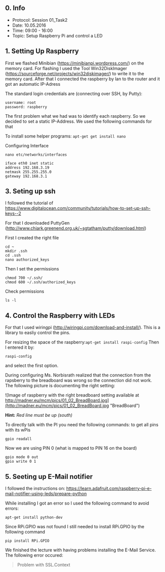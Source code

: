 ## 0. Info
- Protocol: Session 01_Task2
- Date: 10.05.2016
- Time: 09:00 - 16:00
- Topic: Setup Raspberry Pi and control a LED
## 1. Setting Up Raspberry
First we flashed Minibian (https://minibianpi.wordpress.com/) on the memory card.
For flashing I used the Tool Win32DiskImager (https://sourceforge.net/projects/win32diskimager/) to write it to the memory card. After that I connected the raspberry by lan to the router and it got an automatic IP-Adress

The standard login credentials are (connecting over SSH, by Putty):
```
username: root
password: raspberry
```

The first problem what we had was to identify each raspberry. So we decided to set a static IP-Address. We used the following commands for that

To install some helper programs: `apt-get get install nano`

Configuring Interface

```nano etc/networks/interfaces```
```
iface eth0 inet static
address 192.168.3.19
netmask 255.255.255.0
gateway 192.168.3.1
```

## 3. Seting up ssh
I followed the tutorial of https://www.digitalocean.com/community/tutorials/how-to-set-up-ssh-keys--2

For that I downloaded PuttyGen (http://www.chiark.greenend.org.uk/~sgtatham/putty/download.html)

First I created the right file
```
cd ~
mkdir .ssh
cd .ssh
nano authorized_keys
```
Then I set the permissions
```
chmod 700 ~/.ssh/ 
chmod 600 ~/.ssh/authorized_keys
```
Check permissions
```
ls -l 
```

## 4. Control the Raspberry with LEDs

For that I used wiringpi (http://wiringpi.com/download-and-install/). This is a library to easliy control the pins.

For resizing the space of the raspberry:`apt-get install raspi-config`
Then I entered it by:
```
raspi-config
```
and select the first option.

During configuring Ms. Norbisrath realized that the connection from the rapsberry to the breadboard was wrong so the connection did not work. The following picture is documenting the right setting:

![Image of raspberry with the right breadboard setting available at http://madner.eu/mcm/pics/01_02_BreadBoard.jpg](http://madner.eu/mcm/pics/01_02_BreadBoard.jpg "BreadBoard")

**Hint:**
*Red line must be up (south)*

To directly talk with the PI you need the following commands:
to get all pins with its wPis
```
gpio readall
```

Now we are using PIN 0 (what is mapped to PIN 16 on the board)
```
gpio mode 0 out
gpio write 0 1
```

## 5. Seeting up E-Mail notifier

I followed the instructions on:
https://learn.adafruit.com/raspberry-pi-e-mail-notifier-using-leds/prepare-python

While installing I got an error so I used the following command to avoid errors:
```
apt-get install python-dev
```

Since RPi.GPIO was not found I still needed to install RPi.GPIO by the following command
```
pip install RPi.GPIO
```
We finished the lecture with having problems installing the E-Mail Service. The following error occured:
> Problem with SSL.Context